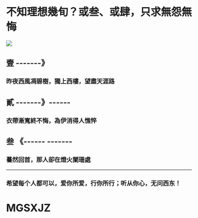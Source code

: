# 不知理想幾旬？或叁、或肆，只求無怨無悔

![](https://github.com/victory1355/victory1355.github.io/blob/master/resume/victory.jpg)




## 壹 -------》

### 昨夜西風凋碧樹，獨上西樓，望盡天涯路

## 貳 -------》------

### 衣帶漸寬終不悔，為伊消得人憔悴

## 叁 《------ -------

###  驀然回首，那人卻在燈火闌珊處

------------------------------
### 希望每个人都可以，爱你所爱，行你所行；听从你心，无问西东！

# MGSXJZ
